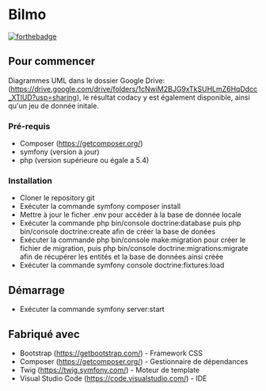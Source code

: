 # Bilmo

[![forthebadge](http://forthebadge.com/images/badges/built-with-love.svg)](http://forthebadge.com)


## Pour commencer

Diagrammes UML dans le dossier Google Drive: (https://drive.google.com/drive/folders/1cNwiM2BJG9xTkSUHLmZ6HqDdcc_XTlUD?usp=sharing),
le résultat codacy y est également disponible, ainsi qu'un jeu de donnée initale.

### Pré-requis

- Composer (https://getcomposer.org/)
- symfony (version à jour)
- php (version supérieure ou égale a 5.4)

### Installation

- Cloner le repository git
- Exécuter la commande symfony composer install
- Mettre à jour le ficher .env pour accéder à la base de donnée locale
- Exécuter la commande php bin/console doctrine:database puis php bin/console doctrine:create afin de créer la base  de donées
- Exécuter la commande php bin/console make:migration pour créer le fichier de migration, puis php bin/console doctrine:migrations:migrate afin de récupérer les entités et la    base de données ainsi créée
- Exécuter la commande symfony console doctrine:fixtures:load

## Démarrage

- Exécuter la commande symfony server:start

## Fabriqué avec

* Bootstrap (https://getbootstrap.com/) - Framework CSS
* Composer (https://getcomposer.org/) - Gestionnaire de dépendances
* Twig (https://twig.symfony.com/) - Moteur de template
* Visual Studio Code (https://code.visualstudio.com/) - IDE



